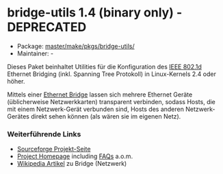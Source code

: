 # bridge-utils 1.4 (binary only) - DEPRECATED
  - Package: [master/make/pkgs/bridge-utils/](https://github.com/Freetz-NG/freetz-ng/tree/master/make/pkgs/bridge-utils/)
  - Maintainer: -

Dieses Paket beinhaltet Utilities für die Konfiguration des
[IEEE
802.1d](http://standards.ieee.org/getieee802/) Ethernet
Bridging (inkl. Spanning Tree Protokoll) in Linux-Kernels 2.4 oder
höher.

Mittels einer [Ethernet
Bridge](http://de.wikipedia.org/wiki/Bridge_(Netzwerk))
lassen sich mehrere Ethernet Geräte (üblicherweise Netzwerkkarten)
transparent verbinden, sodass Hosts, die mit einem Netzwerk-Gerät
verbunden sind, Hosts des anderen Netzwerk-Gerätes direkt sehen können
(als wären sie im eigenen Netz).

### Weiterführende Links

-   [Sourceforge
    Projekt-Seite](http://sourceforge.net/projects/bridge/)
-   [Project
    Homepage](http://www.linuxfoundation.org/en/Net:Bridge)
    including [FAQs](../FAQ.html) a.o.m.
-   [Wikipedia
    Artikel](http://de.wikipedia.org/wiki/Bridge_(Netzwerk))
    zu Bridge (Netzwerk)

